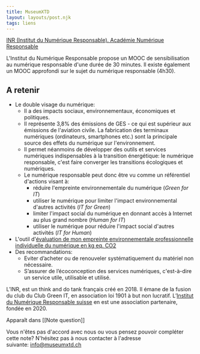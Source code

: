 ```yaml
---
title: MuseumXTD
layout: layouts/post.njk
tags: liens
---
```

[INR (Institut du Numérique Responsable). Académie Numérique Responsable](https://www.academie-nr.org/)

L'Institut du Numérique Responsable propose un MOOC de sensibilisation au numérique responsable d'une durée de 30 minutes. Il existe également un MOOC approfondi sur le sujet du numérique responsable (4h30).

## A retenir
- Le double visage du numérique: 
	- Il a des impacts sociaux, environnementaux, économiques et politiques. 
	- Il représente 3,8% des émissions de GES - ce qui est supérieur aux émissions de l'aviation civile. La fabrication des terminaux numériques (ordinateurs, smartphones etc.) sont la principale source des effets du numérique sur l'environnement. 
	- Il permet néanmoins de développer des outils et services numériques indispensables à la transition énergétique: le numérique responsable, c'est faire converger les transitions écologiques et numériques. 
	- Le numérique responsable peut donc être vu comme un référentiel d'actions visant à:
		- réduire l'empreinte environnementale du numérique (*Green for IT*)
		- utiliser le numérique pour limiter l'impact environnemental d'autres activités (*IT for Green*)
		- limiter l'impact social du numérique en donnant accès à Internet au plus grand nombre (*Human for IT*)
		- utiliser le numérique pour réduire l'impact social d'autres activités (*IT for Human*)
- L'outil d'[évaluation de mon empreinte environnementale professionnelle individuelle du numérique en kg eq. CO2](https://myimpact.isit-europe.org/fr/)
- Des recommandations: 
	- Eviter d’acheter ou de renouveler systématiquement du matériel non nécessaire.
	- S’assurer de l’écoconception des services numériques, c'est-à-dire un service utile, utilisable et utilisé.  


L’INR, est un think and do tank français créé en 2018. Il émane de la fusion du club du Club Green IT, en association loi 1901 à but non lucratif. L’[Institut du Numérique Responsable suisse](https://institutnr-ch.org/) en est une association partenaire, fondée en 2020.  


Apparaît dans [[Note question]]

Vous n'êtes pas d'accord avec nous ou vous pensez pouvoir compléter cette note? N'hésitez pas à nous contacter à l'adresse suivante: [info@museumxtd.ch](mailto:info@museumxtd.ch)